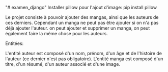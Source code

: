 "# examen_django" 
Installer pillow pour l'ajout d'image:
pip install pillow

Le projet consiste à pouvoir ajouter des mangas, ainsi que les auteurs de ces derniers.
Cependant un manga ne peut pas être ajouter si on n'a pas déjà ajouter l'auteur.
on peut ajouter et supprimer un manga, on peut également faire la même chose pour les auteurs.

Entitées:

L'entité auteur est composé d'un nom, prénom, d'un âge et de l'histoire de l'auteur (ce dernier n'est pas obligatoire).
L'entité manga est composé d'un titre, d'un résumé, d'un auteur associé et d'une image.